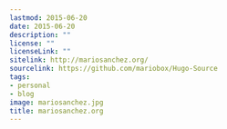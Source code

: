 ```yaml
---
lastmod: 2015-06-20
date: 2015-06-20
description: ""
license: ""
licenseLink: ""
sitelink: http://mariosanchez.org/
sourcelink: https://github.com/mariobox/Hugo-Source
tags:
- personal
- blog
image: mariosanchez.jpg
title: mariosanchez.org
---
```

